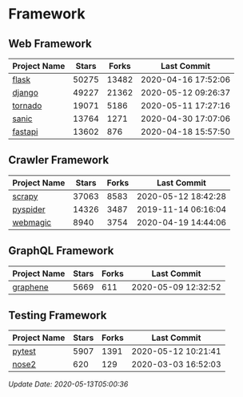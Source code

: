 # Framework

## Web Framework

| Project Name | Stars | Forks | Last Commit |
| ------------ | ----- | ----- | ----------- |
| [flask](https://github.com/pallets/flask) | 50275 | 13482 | 2020-04-16 17:52:06 |
| [django](https://github.com/django/django) | 49227 | 21362 | 2020-05-12 09:26:37 |
| [tornado](https://github.com/tornadoweb/tornado) | 19071 | 5186 | 2020-05-11 17:27:16 |
| [sanic](https://github.com/huge-success/sanic) | 13764 | 1271 | 2020-04-30 17:07:06 |
| [fastapi](https://github.com/tiangolo/fastapi) | 13602 | 876 | 2020-04-18 15:57:50 |

## Crawler Framework

| Project Name | Stars | Forks | Last Commit |
| ------------ | ----- | ----- | ----------- |
| [scrapy](https://github.com/scrapy/scrapy) | 37063 | 8583 | 2020-05-12 18:42:28 |
| [pyspider](https://github.com/binux/pyspider) | 14326 | 3487 | 2019-11-14 06:16:04 |
| [webmagic](https://github.com/code4craft/webmagic) | 8940 | 3754 | 2020-04-19 14:44:06 |

## GraphQL Framework

| Project Name | Stars | Forks | Last Commit |
| ------------ | ----- | ----- | ----------- |
| [graphene](https://github.com/graphql-python/graphene) | 5669 | 611 | 2020-05-09 12:32:52 |

## Testing Framework

| Project Name | Stars | Forks | Last Commit |
| ------------ | ----- | ----- | ----------- |
| [pytest](https://github.com/pytest-dev/pytest) | 5907 | 1391 | 2020-05-12 10:21:41 |
| [nose2](https://github.com/nose-devs/nose2) | 620 | 129 | 2020-03-03 16:52:03 |

*Update Date: 2020-05-13T05:00:36*